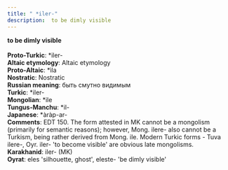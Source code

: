 ```yaml
---
title: " *iler-"
description:  to be dimly visible
---
```

<p data-pagefind-weight="0.5">
<strong> to be dimly visible</strong><br><br>
<strong>Proto-Turkic</strong>:  *iler-<br>
<strong>Altaic etymology</strong>:  Altaic etymology<br>
<strong> Proto-Altaic</strong>:  *ìla<br>
<strong>Nostratic</strong>:  Nostratic<br>
<strong>Russian meaning</strong>:  быть смутно видимым<br>
<strong>Turkic</strong>:  *iler-<br>
<strong>Mongolian</strong>:  *ile<br>
<strong>Tungus-Manchu</strong>:  *il-<br>
<strong>Japanese</strong>:  *àràp-ar-<br>
<strong>Comments</strong>:  EDT 150. The form attested in MK cannot be a mongolism (primarily for semantic reasons); however, Mong. ilere- also cannot be a Turkism, being rather derived from Mong. ile. Modern Turkic forms - Tuva ilere-, Oyr. iler- 'to become visible' are obvious late mongolisms.<br>
<strong>Karakhanid</strong>:  iler- (MK)<br>
<strong>Oyrat</strong>:  eles 'silhouette, ghost', eleste- 'be dimly visible'<br>

</p>
